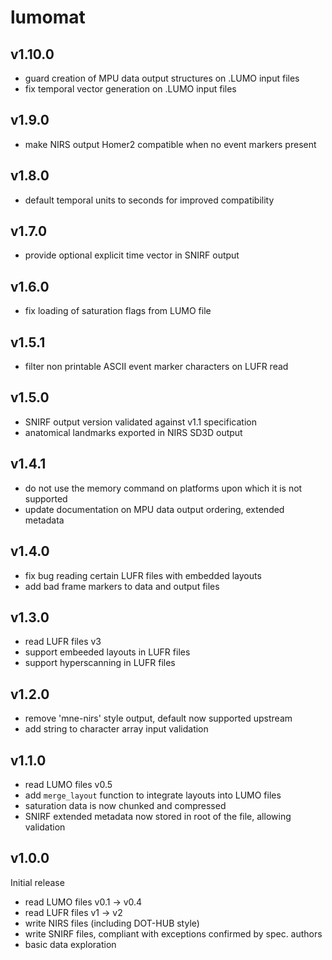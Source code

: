 # lumomat

## v1.10.0
 - guard creation of MPU data output structures on .LUMO input files
 - fix temporal vector generation on .LUMO input files

## v1.9.0
 - make NIRS output Homer2 compatible when no event markers present

## v1.8.0
 - default temporal units to seconds for improved compatibility

## v1.7.0
 - provide optional explicit time vector in SNIRF output

## v1.6.0
 - fix loading of saturation flags from LUMO file

## v1.5.1
  - filter non printable ASCII event marker characters on LUFR read

## v1.5.0
 - SNIRF output version validated against v1.1 specification
 - anatomical landmarks exported in NIRS SD3D output

## v1.4.1
  - do not use the memory command on platforms upon which it is not supported
  - update documentation on MPU data output ordering, extended metadata

## v1.4.0
  - fix bug reading certain LUFR files with embedded layouts
  - add bad frame markers to data and output files

## v1.3.0
 - read LUFR files v3
 - support embeeded layouts in LUFR files
 - support hyperscanning in LUFR files

## v1.2.0

- remove 'mne-nirs' style output, default now supported upstream
- add string to character array input validation

## v1.1.0

 - read LUMO files v0.5
 - add `merge_layout` function to integrate layouts into LUMO files
 - saturation data is now chunked and compressed
 - SNIRF extended metadata now stored in root of the file, allowing validation

## v1.0.0

Initial release
 - read LUMO files v0.1 -> v0.4
 - read LUFR files v1 -> v2
 - write NIRS files (including DOT-HUB style)
 - write SNIRF files, compliant with exceptions confirmed by spec. authors
 - basic data exploration





